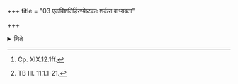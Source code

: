 +++
title = "03 एकविंशतिर्हिरण्येष्टकाः शर्करा वाभ्यक्ता"

+++

<details><summary>थिते</summary>

3. At the time of placing (the bricks)[^1] twenty one golden bricks or an equal number of pebbles anointed (with ghee) are placed in the navel in a square or in a circle with the section beginning with loko'si svargo'si,[^2] (each brick) with a formula (in the sequence).   

[^1]: Cp. XIX.12.1ff.  

[^2]: TB III. 11.1.1-21. 
</details>
